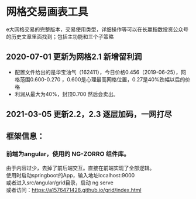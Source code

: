 # 网格交易画表工具
e大网格交易的完整版本，交易使用类型，详细操作等可以在长赢指数投资公众号的历史文章里面找到；包括主功能和三个子策略
## 2020-07-01 更新为网格2.1 新增留利润
* 配置文件给出的是华宝油气（162411），今日价格0.456（2019-06-25），网格范围0.600-0.270 ，0.600是心理最高网格位置，0.27是40%跌幅以后的价格
* 利润从最大为40%，封顶0.700 然后会卖出。

## 2021-03-05 更新2.2，2.3 逐层加码，一网打尽

## 框架信息：
### 前端为angular，使用的 NG-ZORRO 组件库。
由于内容过少，去掉了前后端交互。直接在前端实现了全部逻辑。<br>
使用时启动springboot的App，输入地址localhost:9000<br>
或者进入src/angular/grid目录，启动 ng serve<br>
或者访问：https://a1576471428.github.io/grid/index.html
